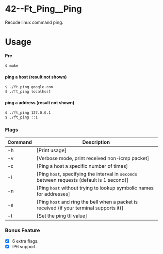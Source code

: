 # 42--Ft_Ping__Ping
Recode linux command ping. 

# Usage

#### Pre
```sh
$ make
```
#### ping a host (result not shown)
```sh
$ ./ft_ping google.com 
$ ./ft_ping localhost
```

#### ping a address (result not shown)
```sh
$ ./ft_ping 127.0.0.1
$ ./ft_ping ::1
```

### Flags
| Command | Description |
| ------ | ------ |
| -h | [Print usage] |
| -v | [Verbose mode, print received non-icmp packet] |
| -c | [Ping a host a specific number of times] |
| -i | [Ping `host`, specifying the interval in `seconds` between requests (default is 1 second)] |
| -n | [Ping `host` without trying to lookup symbolic names for addresses] |
| -a | [Ping `host` and ring the bell when a packet is received (if your terminal supports it)] |
| -t | [Set the ping ttl value] |

### Bonus Feature
- [x] 6 extra flags. 
- [x] IP6 support.

